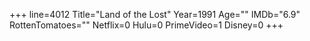 +++
line=4012
Title="Land of the Lost"
Year=1991
Age=""
IMDb="6.9"
RottenTomatoes=""
Netflix=0
Hulu=0
PrimeVideo=1
Disney=0
+++

